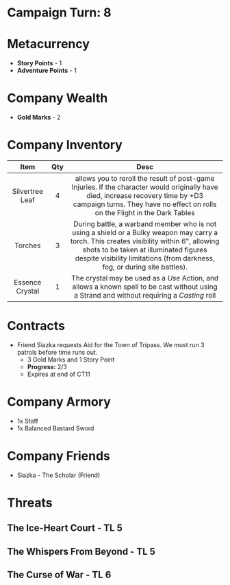 # Campaign Turn: 8
# Metacurrency
- **Story Points** - 1
- **Adventure Points** - 1
# Company Wealth
- **Gold Marks** - 2
# Company Inventory

|      Item       | Qty |                                                                                                                               Desc                                                                                                                               |
|:---------------:|:---:|:----------------------------------------------------------------------------------------------------------------------------------------------------------------------------------------------------------------------------------------------------------------:|
| Silvertree Leaf |  4  |                         allows you to reroll the result of post-game Injuries. If the character would originally have died, increase recovery time by +D3 campaign turns.  They have no effect on rolls on the Flight in the Dark Tables                         |
|     Torches     |  3  | During battle, a warband member who is not using a shield or a Bulky weapon may carry a torch. This creates visibility within 6", allowing shots to be taken at illuminated figures despite visibility limitations (from darkness, fog, or during site battles). |
| Essence Crystal |  1  | The crystal may be used as a *Use* Action, and allows a known spell to be cast without using a Strand and without requiring a *Casting* roll                                                                                                                                                                                                                                                                 |

# Contracts
- Friend Siazka requests Aid for the Town of Tripass.  We must run 3 patrols before time runs out.
	- 3 Gold Marks and 1 Story Point
	- **Progress:** 2/3
	- Expires at end of CT11
# Company Armory
- 1x Staff
- 1x Balanced Bastard Sword
# Company Friends
- Siazka - The Scholar (Friend)
# Threats
## The Ice-Heart Court - TL 5
## The Whispers From Beyond - TL 5
## The Curse of War - TL 6